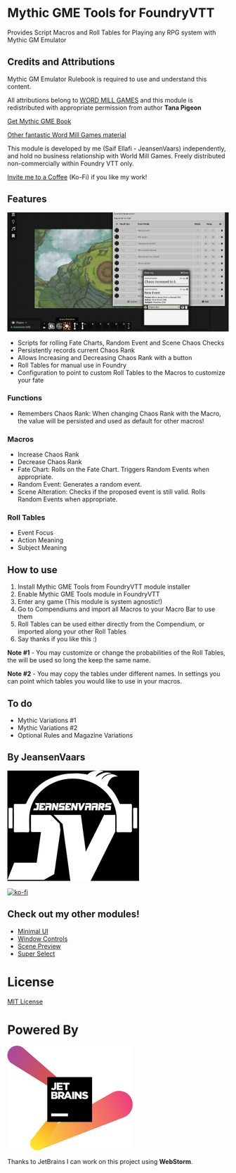 # Mythic GME Tools for FoundryVTT

Provides Script Macros and Roll Tables for Playing any RPG system with Mythic GM Emulator

## Credits and Attributions

Mythic GM Emulator Rulebook is required to use and understand this content.

All attributions belong to [WORD MILL GAMES](https://www.wordmillgames.com) and this module is redistributed with appropriate permission from author **Tana Pigeon**

[Get Mythic GME Book](https://www.drivethrurpg.com/product/20798/Mythic-Game-Master-Emulator)

[Other fantastic Word Mill Games material](https://www.drivethrurpg.com/browse/pub/480/Word-Mill)

This module is developed by me (Saif Ellafi - JeansenVaars) independently, and hold no business relationship with World Mill Games. Freely distributed non-commercially within Foundry VTT only.

[Invite me to a Coffee](#by-jeansenvaars) (Ko-Fi) if you like my work!

## Features

![](example-mythic-tools.png)

* Scripts for rolling Fate Charts, Random Event and Scene Chaos Checks
* Persistently records current Chaos Rank
* Allows Increasing and Decreasing Chaos Rank with a button
* Roll Tables for manual use in Foundry
* Configuration to point to custom Roll Tables to the Macros to customize your fate

### Functions
* Remembers Chaos Rank: When changing Chaos Rank with the Macro, the value will be persisted and used as default for other macros!

### Macros
* Increase Chaos Rank
* Decrease Chaos Rank
* Fate Chart: Rolls on the Fate Chart. Triggers Random Events when appropriate.
* Random Event: Generates a random event.
* Scene Alteration: Checks if the proposed event is still valid. Rolls Random Events when appropriate.

### Roll Tables
* Event Focus
* Action Meaning
* Subject Meaning

## How to use
1. Install Mythic GME Tools from FoundryVTT module installer
2. Enable Mythic GME Tools module in FoundryVTT
3. Enter any game (This module is system agnostic!)
4. Go to Compendiums and import all Macros to your Macro Bar to use them
5. Roll Tables can be used either directly from the Compendium, or imported along your other Roll Tables
6. Say thanks if you like this :)

**Note #1** - You may customize or change the probabilities of the Roll Tables, the will be used so long the keep the same name.

**Note #2** - You may copy the tables under different names. In settings you can point which tables you would like to use in your macros.

## To do

* Mythic Variations #1
* Mythic Variations #2
* Optional Rules and Magazine Variations

## By JeansenVaars
![JVLogo](logo-small-black.png)

[![ko-fi](https://ko-fi.com/img/githubbutton_sm.svg)](https://ko-fi.com/V7V14D3AH)

## Check out my other modules!
* [Minimal UI](https://github.com/saif-ellafi/foundryvtt-minimal-ui)
* [Window Controls](https://github.com/saif-ellafi/foundryvtt-window-controls)
* [Scene Preview](https://github.com/saif-ellafi/foundryvtt-scene-preview)
* [Super Select](https://github.com/saif-ellafi/foundryvtt-super-select)

# License
[MIT License](./LICENSE.md)

# Powered By
[![JetBrains](./jetbrains.svg)](https://www.jetbrains.com)

Thanks to JetBrains I can work on this project using **WebStorm**.
